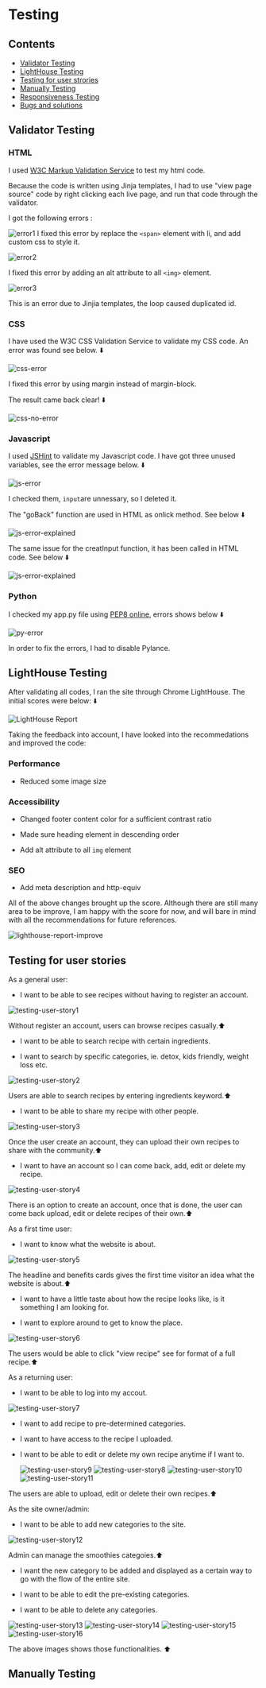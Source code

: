 # Testing

## Contents

- [Validator Testing](#validator-testing)
- [LightHouse Testing](#lighthouse-testing)
- [Testing for user strories](#testing-for-user-stories)
- [Manually Testing](#manually-testing)
- [Responsiveness Testing](#responsiveness-testing)
- [Bugs and solutions](#bugs-and-solutions)

## **Validator Testing**

### **HTML**

I used [W3C Markup Validation Service](https://jigsaw.w3.org/css-validator/) to test my html code.

Because the code is written using Jinja templates, I had to use "view page source" code by right clicking each live page, and run that code through the validator.

I got the following errors :

![error1](static/documentation/testing/html-error1.png)
I fixed this error by replace the `<span>` element with li, and add custom css to style it.

![error2](static/documentation/testing/html-error2.png)

I fixed this error by adding an alt attribute to all `<img>` element.

![error3](static/documentation/testing/html-error3.png)

This is an error due to Jinjia templates, the loop caused duplicated id.

### **CSS**

I have used the W3C CSS Validation Service to validate my CSS code. An error was found see below. ⬇️

![css-error](static/documentation/testing/css-error.png)

I fixed this error by using margin instead of margin-block.

The result came back clear! ⬇️

![css-no-error](static/documentation/testing/css-no-error.png)

### **Javascript**

I used [JSHint](https://jshint.com/) to validate my Javascript code. I have got three unused variables, see the error message below. ⬇️

![js-error](static/documentation/testing/js-error.png)

I checked them, `input`are unnessary, so I deleted it.

The "goBack" function are used in HTML as onlick method. See below ⬇️

![js-error-explained](static/documentation/testing/js-error-explained2.png)

The same issue for the creatInput function, it has been called in HTML code. See below ⬇️

![js-error-explained](static/documentation/testing/js-error-explained1.png)

### **Python**

I checked my app.py file using [PEP8 online](http://pep8online.com/checkresult), errors shows below ⬇️

![py-error](static/documentation/testing/py-error.png)

In order to fix the errors, I had to disable Pylance.

## **LightHouse Testing**

After validating all codes, I ran the site through Chrome LightHouse. The initial scores were below: ⬇️

![LightHouse Report](static/documentation/testing/lighthouse-report1.png)

Taking the feedback into account, I have looked into the recommedations and improved the code:

### **Performance**

- Reduced some image size

### **Accessibility**

- Changed footer content color for a sufficient contrast ratio

- Made sure heading element in descending order

- Add alt attribute to all `img` element

### **SEO**

- Add meta description and http-equiv

All of the above changes brought up the score. Although there are still many area to be improve, I am happy with the score for now, and will bare in mind with all the recommendations for future references.

![lighthouse-report-improve](static/documentation/testing/lighthouse-report-improve.png)

## **Testing for user stories**

As a general user:

- I want to be able to see recipes without having to register an account.

![testing-user-story1](static/documentation/testing/testing-user-story1.png)

Without register an account, users can browse recipes casually.⬆️

- I want to be able to search recipe with certain ingredients.

- I want to search by specific categories, ie. detox, kids friendly, weight loss etc.

![testing-user-story2](static/documentation/testing/testing-user-story2.png)

Users are able to search recipes by entering ingredients keyword.⬆️

- I want to be able to share my recipe with other people.

![testing-user-story3](static/documentation/testing/testing-user-story3.png)

Once the user create an account, they can upload their own recipes to share with the community.⬆️

- I want to have an account so I can come back, add, edit or delete my recipe.

![testing-user-story4](static/documentation/testing/testing-user-story4.png)

There is an option to create an account, once that is done, the user can come back upload, edit or delete recipes of their own.⬆️

As a first time user:

- I want to know what the website is about.

![testing-user-story5](static/documentation/testing/testing-user-story5.png)

The headline and benefits cards gives the first time visitor an idea what the website is about.⬆️

- I want to have a little taste about how the recipe looks like, is it something I am looking for.

- I want to explore around to get to know the place.

![testing-user-story6](static/documentation/testing/testing-user-story6.png)

The users would be able to click "view recipe" see for format of a full recipe.⬆️

As a returning user:

- I want to be able to log into my accout.

![testing-user-story7](static/documentation/testing/testing-user-story7.png)

- I want to add recipe to pre-determined categories.

- I want to have access to the recipe I uploaded.

- I want to be able to edit or delete my own recipe anytime if I want to.

  ![testing-user-story9](static/documentation/testing/testing-user-story9.png)
  ![testing-user-story8](static/documentation/testing/testing-user-story8.png)
  ![testing-user-story10](static/documentation/testing/testing-user-story10.png)
  ![testing-user-story11](static/documentation/testing/testing-user-story11.png)

The users are able to upload, edit or delete their own recipes.⬆️

As the site owner/admin:

- I want to be able to add new categories to the site.

![testing-user-story12](static/documentation/testing/testing-user-story12.png)

Admin can manage the smoothies categoies.⬆️

- I want the new category to be added and displayed as a certain way to go with the flow of the entire site.

- I want to be able to edit the pre-existing categories.

- I want to be able to delete any categories.

![testing-user-story13](static/documentation/testing/testing-user-story13.png)
![testing-user-story14](static/documentation/testing/testing-user-story14.png)
![testing-user-story15](static/documentation/testing/testing-user-story15.png)
![testing-user-story16](static/documentation/testing/testing-user-story16.png)

The above images shows those functionalities. ⬆️

## **Manually Testing**
